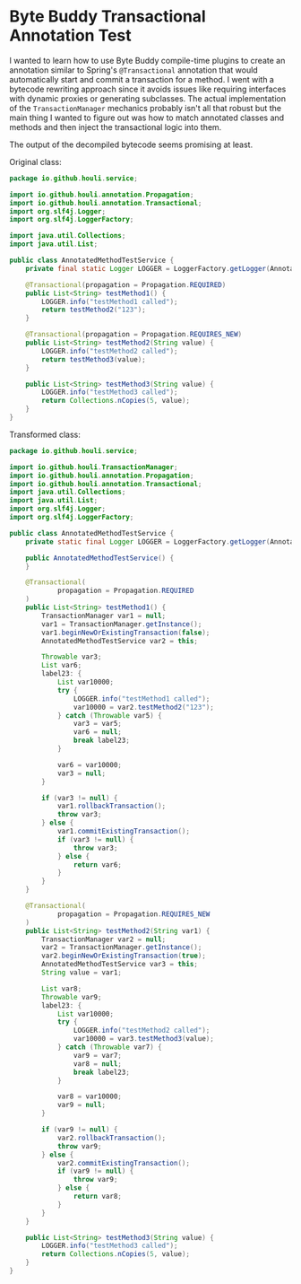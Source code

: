 # Byte Buddy Transactional Annotation Test
I wanted to learn how to use Byte Buddy compile-time plugins to create an annotation similar to Spring's `@Transactional`
annotation that would automatically start and commit a transaction for a method. I went with a bytecode rewriting
approach since it avoids issues like requiring interfaces with dynamic proxies or generating subclasses. The actual
implementation of the `TransactionManager` mechanics probably isn't all that robust but the main thing I wanted to
figure out was how to match annotated classes and methods and then inject the transactional logic into them.

The output of the decompiled bytecode seems promising at least.

Original class:
```java
package io.github.houli.service;

import io.github.houli.annotation.Propagation;
import io.github.houli.annotation.Transactional;
import org.slf4j.Logger;
import org.slf4j.LoggerFactory;

import java.util.Collections;
import java.util.List;

public class AnnotatedMethodTestService {
    private final static Logger LOGGER = LoggerFactory.getLogger(AnnotatedMethodTestService.class);

    @Transactional(propagation = Propagation.REQUIRED)
    public List<String> testMethod1() {
        LOGGER.info("testMethod1 called");
        return testMethod2("123");
    }

    @Transactional(propagation = Propagation.REQUIRES_NEW)
    public List<String> testMethod2(String value) {
        LOGGER.info("testMethod2 called");
        return testMethod3(value);
    }

    public List<String> testMethod3(String value) {
        LOGGER.info("testMethod3 called");
        return Collections.nCopies(5, value);
    }
}
```

Transformed class:
```java
package io.github.houli.service;

import io.github.houli.TransactionManager;
import io.github.houli.annotation.Propagation;
import io.github.houli.annotation.Transactional;
import java.util.Collections;
import java.util.List;
import org.slf4j.Logger;
import org.slf4j.LoggerFactory;

public class AnnotatedMethodTestService {
    private static final Logger LOGGER = LoggerFactory.getLogger(AnnotatedMethodTestService.class);

    public AnnotatedMethodTestService() {
    }

    @Transactional(
            propagation = Propagation.REQUIRED
    )
    public List<String> testMethod1() {
        TransactionManager var1 = null;
        var1 = TransactionManager.getInstance();
        var1.beginNewOrExistingTransaction(false);
        AnnotatedMethodTestService var2 = this;

        Throwable var3;
        List var6;
        label23: {
            List var10000;
            try {
                LOGGER.info("testMethod1 called");
                var10000 = var2.testMethod2("123");
            } catch (Throwable var5) {
                var3 = var5;
                var6 = null;
                break label23;
            }

            var6 = var10000;
            var3 = null;
        }

        if (var3 != null) {
            var1.rollbackTransaction();
            throw var3;
        } else {
            var1.commitExistingTransaction();
            if (var3 != null) {
                throw var3;
            } else {
                return var6;
            }
        }
    }

    @Transactional(
            propagation = Propagation.REQUIRES_NEW
    )
    public List<String> testMethod2(String var1) {
        TransactionManager var2 = null;
        var2 = TransactionManager.getInstance();
        var2.beginNewOrExistingTransaction(true);
        AnnotatedMethodTestService var3 = this;
        String value = var1;

        List var8;
        Throwable var9;
        label23: {
            List var10000;
            try {
                LOGGER.info("testMethod2 called");
                var10000 = var3.testMethod3(value);
            } catch (Throwable var7) {
                var9 = var7;
                var8 = null;
                break label23;
            }

            var8 = var10000;
            var9 = null;
        }

        if (var9 != null) {
            var2.rollbackTransaction();
            throw var9;
        } else {
            var2.commitExistingTransaction();
            if (var9 != null) {
                throw var9;
            } else {
                return var8;
            }
        }
    }

    public List<String> testMethod3(String value) {
        LOGGER.info("testMethod3 called");
        return Collections.nCopies(5, value);
    }
}
```

